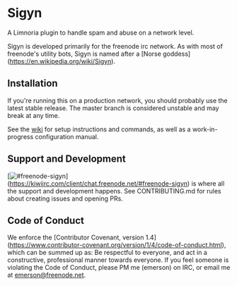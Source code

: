 # Sigyn

A Limnoria plugin to handle spam and abuse on a network level.

Sigyn is developed primarily for the freenode irc network. As with most of
freenode's utility bots, Sigyn is named after a [Norse goddess]
(https://en.wikipedia.org/wiki/Sigyn).

## Installation

If you're running this on a production network, you should probably use the
latest stable release. The master branch is considered unstable and may break at
any time.

See the [wiki](https://github.com/freenode/Sigyn/wiki) for setup instructions
and commands, as well as a work-in-progress configuration manual.

## Support and Development

[![#freenode-sigyn](https://kiwiirc.com/buttons/chat.freenode.net/freenode-sigyn.png)]
(https://kiwiirc.com/client/chat.freenode.net/#freenode-sigyn) is where all the
support and development happens. See CONTRIBUTING.md for rules about creating
issues and opening PRs.

## Code of Conduct

We enforce the [Contributor Covenant, version 1.4]
(https://www.contributor-covenant.org/version/1/4/code-of-conduct.html), which
can be summed up as: Be respectful to everyone, and act in a constructive,
professional manner towards everyone. If you feel someone is violating the Code
of Conduct, please PM me (emerson) on IRC, or email me at emerson@freenode.net.
